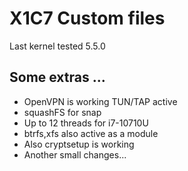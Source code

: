 # X1C7 Custom files

Last kernel tested 5.5.0


## Some extras ...

* OpenVPN is working TUN/TAP active
* squashFS for snap
* Up to 12 threads for i7-10710U
* btrfs,xfs also active as a module
* Also cryptsetup is working
* Another small changes... 
